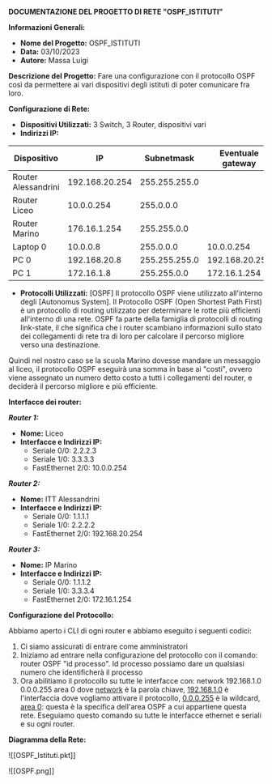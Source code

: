 **DOCUMENTAZIONE DEL PROGETTO DI RETE  "OSPF_ISTITUTI"**

**Informazioni Generali:**
- **Nome del Progetto:** OSPF_ISTITUTI
- **Data:** 03/10/2023
- **Autore:** Massa Luigi

**Descrizione del Progetto:**
Fare una configurazione con il protocollo OSPF così da permettere ai vari dispositivi degli istituti di poter comunicare fra loro. 

**Configurazione di Rete:**
- **Dispositivi Utilizzati:** 3 Switch, 3 Router, dispositivi vari
- **Indirizzi IP:** 

| Dispositivo         | IP             | Subnetmask    | Eventuale gateway |
| ------------------- | -------------- | ------------- | ----------------- |
| Router Alessandrini | 192.168.20.254 | 255.255.255.0 |                   |
| Router Liceo        | 10.0.0.254     | 255.0.0.0     |                   |
| Router Marino       | 176.16.1.254   | 255.255.0.0   |                   |
| Laptop 0            | 10.0.0.8       | 255.0.0.0     | 10.0.0.254        |
| PC 0                | 192.168.20.8   | 255.255.255.0 | 192.168.20.254    |
| PC 1                | 172.16.1.8     | 255.255.0.0   | 172.16.1.254      |


- **Protocolli Utilizzati:** [OSPF]
Il protocollo OSPF viene utilizzato all'interno degli [Autonomus System]. Il Protocollo OSPF (Open Shortest Path First) è un protocollo di routing utilizzato per determinare le rotte più efficienti all'interno di una rete. OSPF fa parte della famiglia di protocolli di routing link-state, il che significa che i router scambiano informazioni sullo stato dei collegamenti di rete tra di loro per calcolare il percorso migliore verso una destinazione.

Quindi nel nostro caso se la scuola Marino dovesse mandare un messaggio al liceo, il protocollo OSPF eseguirà una somma in base ai "costi", ovvero viene assegnato un numero detto costo a tutti i collegamenti del router, e deciderà il percorso migliore e più efficiente.

**Interfacce dei router:**

***Router 1:***
- **Nome:** Liceo
- **Interfacce e Indirizzi IP:**
  - Seriale 0/0: 2.2.2.3
  - Seriale 1/0: 3.3.3.3 
  - FastEthernet 2/0: 10.0.0.254

***Router 2:***
- **Nome:** ITT Alessandrini
- **Interfacce e Indirizzi IP:**
  - Seriale 0/0: 1.1.1.1
  - Seriale 1/0: 2.2.2.2
  - FastEthernet 2/0: 192.168.20.254

***Router 3:***
- **Nome:** IP Marino
- **Interfacce e Indirizzi IP:**
  - Seriale 0/0: 1.1.1.2
  - Seriale 1/0: 3.3.3.4
  - FastEthernet 2/0: 172.16.1.254

**Configurazione del Protocollo:**

Abbiamo aperto i CLI di ogni router e abbiamo eseguito i seguenti codici:
1) Ci siamo assicurati di entrare come amministratori
2) Iniziamo ad entrare nella configurazione del protocollo con il comando: router OSPF "id processo". Id processo possiamo dare un qualsiasi numero che identificherà il processo
3) Ora abilitiamo il protocollo su tutte le interfacce con: network 192.168.1.0 0.0.0.255 area 0 dove <u>network</u> è la parola chiave, <u>192.168.1.0</u> è l'interfaccia dove vogliamo attivare il protocollo, <u>0.0.0.255</u> è la wildcard, <u>area 0</u>: questa è la specifica dell'area OSPF a cui appartiene questa rete. Eseguiamo questo comando su tutte le interfacce ethernet e seriali e su ogni router.

**Diagramma della Rete:**

![[OSPF_Istituti.pkt]]

![[OSPF.png]]